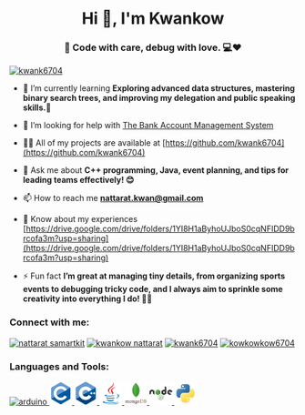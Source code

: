 <h1 align="center">Hi 👋, I'm Kwankow</h1>
<h3 align="center">🌟 Code with care, debug with love. 💻❤️</h3>

<p align="left"> <a href="https://github.com/ryo-ma/github-profile-trophy"><img src="https://github-profile-trophy.vercel.app/?username=kwank6704" alt="kwank6704" /></a> </p>

- 🌱 I’m currently learning **Exploring advanced data structures, mastering binary search trees, and improving my delegation and public speaking skills.🌱**

- 🤝 I’m looking for help with [The Bank Account Management System](https://github.com/kwank6704/The-Bank-Account-Management-System)

- 👨‍💻 All of my projects are available at [https://github.com/kwank6704](https://github.com/kwank6704)

- 💬 Ask me about **C++ programming, Java, event planning, and tips for leading teams effectively! 😊**

- 📫 How to reach me **nattarat.kwan@gmail.com**

- 📄 Know about my experiences [https://drive.google.com/drive/folders/1YI8H1aByhoUJboS0cqNFIDD9brcofa3m?usp=sharing](https://drive.google.com/drive/folders/1YI8H1aByhoUJboS0cqNFIDD9brcofa3m?usp=sharing)

- ⚡ Fun fact **I’m great at managing tiny details, from organizing sports events to debugging tricky code, and I always aim to sprinkle some creativity into everything I do! 🏅✨**

<h3 align="left">Connect with me:</h3>
<p align="left">
<a href="https://linkedin.com/in/nattarat samartkit" target="blank"><img align="center" src="https://raw.githubusercontent.com/rahuldkjain/github-profile-readme-generator/master/src/images/icons/Social/linked-in-alt.svg" alt="nattarat samartkit" height="30" width="40" /></a>
<a href="https://fb.com/kwankow nattarat" target="blank"><img align="center" src="https://raw.githubusercontent.com/rahuldkjain/github-profile-readme-generator/master/src/images/icons/Social/facebook.svg" alt="kwankow nattarat" height="30" width="40" /></a>
<a href="https://instagram.com/kwank6704" target="blank"><img align="center" src="https://raw.githubusercontent.com/rahuldkjain/github-profile-readme-generator/master/src/images/icons/Social/instagram.svg" alt="kwank6704" height="30" width="40" /></a>
<a href="https://discord.gg/kowkowkow6704" target="blank"><img align="center" src="https://raw.githubusercontent.com/rahuldkjain/github-profile-readme-generator/master/src/images/icons/Social/discord.svg" alt="kowkowkow6704" height="30" width="40" /></a>
</p>

<h3 align="left">Languages and Tools:</h3>
<p align="left"> <a href="https://www.arduino.cc/" target="_blank" rel="noreferrer"> <img src="https://cdn.worldvectorlogo.com/logos/arduino-1.svg" alt="arduino" width="40" height="40"/> </a> <a href="https://www.cprogramming.com/" target="_blank" rel="noreferrer"> <img src="https://raw.githubusercontent.com/devicons/devicon/master/icons/c/c-original.svg" alt="c" width="40" height="40"/> </a> <a href="https://www.w3schools.com/cpp/" target="_blank" rel="noreferrer"> <img src="https://raw.githubusercontent.com/devicons/devicon/master/icons/cplusplus/cplusplus-original.svg" alt="cplusplus" width="40" height="40"/> </a> <a href="https://www.java.com" target="_blank" rel="noreferrer"> <img src="https://raw.githubusercontent.com/devicons/devicon/master/icons/java/java-original.svg" alt="java" width="40" height="40"/> </a> <a href="https://www.mongodb.com/" target="_blank" rel="noreferrer"> <img src="https://raw.githubusercontent.com/devicons/devicon/master/icons/mongodb/mongodb-original-wordmark.svg" alt="mongodb" width="40" height="40"/> </a> <a href="https://nodejs.org" target="_blank" rel="noreferrer"> <img src="https://raw.githubusercontent.com/devicons/devicon/master/icons/nodejs/nodejs-original-wordmark.svg" alt="nodejs" width="40" height="40"/> </a> <a href="https://www.python.org" target="_blank" rel="noreferrer"> <img src="https://raw.githubusercontent.com/devicons/devicon/master/icons/python/python-original.svg" alt="python" width="40" height="40"/> </a> </p>
